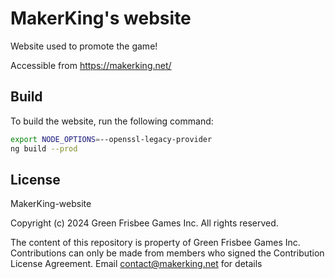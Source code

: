 # MakerKing's website

Website used to promote the game!

Accessible from https://makerking.net/

## Build

To build the website, run the following command:

```sh
export NODE_OPTIONS=--openssl-legacy-provider
ng build --prod
```


## License

MakerKing-website

Copyright (c) 2024 Green Frisbee Games Inc. All rights reserved.

The content of this repository is property of Green Frisbee Games Inc. Contributions can only be made from members who signed the Contribution License Agreement. Email contact@makerking.net for details
